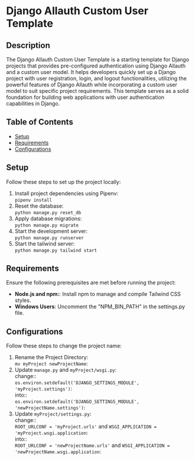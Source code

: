 # Django Allauth Custom User Template

## Description

The Django Allauth Custom User Template is a starting template for Django projects that provides pre-configured authentication using Django Allauth and a custom user model. It helps developers quickly set up a Django project with user registration, login, and logout functionalities, utilizing the powerful features of Django Allauth while incorporating a custom user model to suit specific project requirements. This template serves as a solid foundation for building web applications with user authentication capabilities in Django.

## Table of Contents

- [Setup](#setup)
- [Requirements](#requirements)
- [Configurations](#configurations)

## Setup

Follow these steps to set up the project locally:

1. Install project dependencies using Pipenv:<br />
`pipenv install`
2. Reset the database:<br />
`python manage.py reset_db`
3. Apply database migrations:<br />
`python manage.py migrate`
4. Start the development server:<br />
`python manage.py runserver`
4. Start the tailwind server:<br />
`python manage.py tailwind start`

## Requirements

Ensure the following prerequisites are met before running the project:

- **Node.js and npm:**: Install npm to manage and compile Tailwind CSS styles.
- **Windows Users**: Uncomment the "NPM_BIN_PATH" in the settings.py file.

## Configurations

Follow these steps to change the project name:

1. Rename the Project Directory:<br />
`mv myProject newProjectName`:<br />
2. Update `manage.py` and `myProject/wsgi.py`:<br />
change::<br />
`os.environ.setdefault('DJANGO_SETTINGS_MODULE', 'myProject.settings')`:<br />
into::<br />
`os.environ.setdefault('DJANGO_SETTINGS_MODULE', 'newProjectName.settings')`:<br />
3. Update `myProject/settings.py`:<br />
change::<br />
`ROOT_URLCONF = 'myProject.urls'` and `WSGI_APPLICATION = 'myProject.wsgi.application`:<br />
into::<br />
`ROOT_URLCONF = 'newProjectName.urls'` and `WSGI_APPLICATION = 'newProjectName.wsgi.application`:<br />
